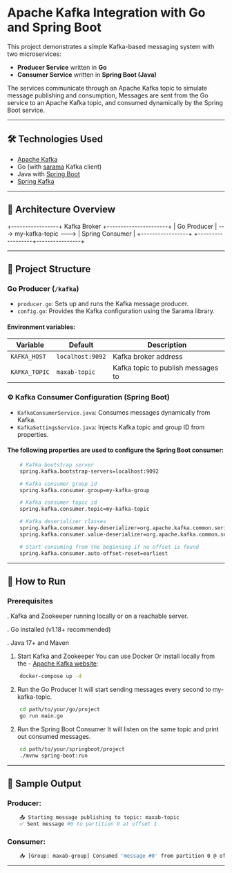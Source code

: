 # Apache Kafka Integration with Go and Spring Boot

This project demonstrates a simple Kafka-based messaging system with two microservices:

- **Producer Service** written in **Go**
- **Consumer Service** written in **Spring Boot (Java)**

The services communicate through an Apache Kafka topic to simulate message publishing and consumption, Messages are sent from the Go service to an Apache Kafka topic, and consumed dynamically by the Spring Boot service.

---

## 🛠️ Technologies Used

- [Apache Kafka](https://kafka.apache.org/)
- Go (with [sarama](https://github.com/IBM/sarama) Kafka client)
- Java with [Spring Boot](https://spring.io/projects/spring-boot)
- [Spring Kafka](https://spring.io/projects/spring-kafka)

---

## 📌 Architecture Overview
+-----------------+ Kafka Broker +----------------------+
| Go Producer | ---> my-kafka-topic ---> | Spring Consumer |
+-----------------+ +------------------+----------------+

---

## 📂 Project Structure

### Go Producer (`/kafka`)

- `producer.go`: Sets up and runs the Kafka message producer.
- `config.go`: Provides the Kafka configuration using the Sarama library.

#### Environment variables:
| Variable       | Default         | Description                         |
|----------------|-----------------|-------------------------------------|
| `KAFKA_HOST`   | `localhost:9092`| Kafka broker address                |
| `KAFKA_TOPIC`  | `maxab-topic`   | Kafka topic to publish messages to |


### ⚙️ Kafka Consumer Configuration (Spring Boot)

- `KafkaConsumerService.java`: Consumes messages dynamically from Kafka.
- `KafkaSettingsService.java`: Injects Kafka topic and group ID from properties.

#### The following properties are used to configure the Spring Boot consumer:

```bash
    # Kafka bootstrap server
    spring.kafka.bootstrap-servers=localhost:9092

    # Kafka consumer group id
    spring.kafka.consumer.group=my-kafka-group

    # Kafka consumer topic id
    spring.kafka.consumer.topic=my-kafka-topic

    # Kafka deserializer classes
    spring.kafka.consumer.key-deserializer=org.apache.kafka.common.serialization.StringDeserializer
    spring.kafka.consumer.value-deserializer=org.apache.kafka.common.serialization.StringDeserializer

    # Start consuming from the beginning if no offset is found
    spring.kafka.consumer.auto-offset-reset=earliest
```

---

## 🚀 How to Run

### Prerequisites
. Kafka and Zookeeper running locally or on a reachable server.

. Go installed (v1.18+ recommended)

. Java 17+ and Maven

1. Start Kafka and Zookeeper
You can use Docker Or install locally from the - [Apache Kafka website](https://kafka.apache.org/quickstart):
```bash
    docker-compose up -d
```

2. Run the Go Producer
It will start sending messages every second to my-kafka-topic.
```bash
    cd path/to/your/go/project
    go run main.go
```

2. Run the Spring Boot Consumer
It will listen on the same topic and print out consumed messages.
```bash
    cd path/to/your/springboot/project
    ./mvnw spring-boot:run
```

---

## 📝 Sample Output

### Producer:
``` bash
    📤 Starting message publishing to topic: maxab-topic
    ✅ Sent message #0 to partition 0 at offset 1
```

### Consumer:
``` bash
    📥 [Group: maxab-group] Consumed 'message #0' from partition 0 @ offset 1 at 12:45:03.456
```

---